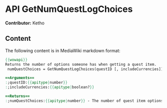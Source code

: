 # API GetNumQuestLogChoices

**Contributor:** Ketho

## Content

The following content is in MediaWiki markdown format:

```mediawiki
{{wowapi}}
Returns the number of options someone has when getting a quest item.
 numQuestChoices = GetNumQuestLogChoices(questID [, includeCurrencies])

==Arguments==
:;questID:{{apitype|number}}
:;includeCurrencies:{{apitype|boolean?}}

==Returns==
:;numQuestChoices:{{apitype|number}} - The number of quest item options for this quest
```